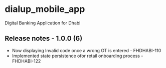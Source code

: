 # dialup_mobile_app

Digital Banking Application for Dhabi

## Release notes - 1.0.0 (6)

- Now displaying Invalid code once a wrong OT is entered - FHDHABI-110
- Implemented state persistence ofor retail onboarding process - FHDHABI-122
